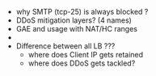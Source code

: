 
* why SMTP (tcp-25) is always blocked ?
* DDoS mitigation layers? (4 names)
* GAE and usage with NAT/HC ranges
* 
* Difference between all LB ???
    * where does Client IP gets retained
    * where does DDoS gets tackled?